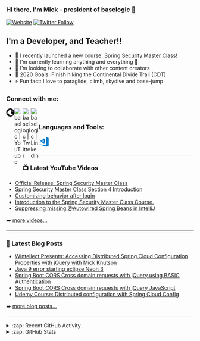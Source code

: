 ### Hi there, I'm Mick - president of [baselogic][website] 👋

[![Website](https://img.shields.io/website?label=baselogic.com&style=for-the-badge&url=https%3A%2F%2Fbaselogic.com)](https://baselogic.com)
[![Twitter Follow](https://img.shields.io/twitter/follow/baselogic?color=1DA1F2&logo=twitter&style=for-the-badge)](https://twitter.com/intent/follow?original_referer=https%3A%2F%2Fgithub.com%2Fbaselogic&screen_name=baselogic)

## I'm a Developer, and Teacher!!

- 🔭 I recently launched a new course: [Spring Security Master Class][course]!
- 🌱 I’m currently learning anything and everything 🤣
- 👯 I’m looking to collaborate with other content creators
- 🥅 2020 Goals: FInish hiking the Continental Divide Trail (CDT)
- ⚡ Fun fact: I love to paraglide, climb, skydive and base-jump


### Connect with me:

[<img align="left" alt="baselogic.com" width="22px" src="https://raw.githubusercontent.com/iconic/open-iconic/master/svg/globe.svg" />][website]

[<img align="left" alt="baselogic | YouTube" width="22px" src="https://cdn.jsdelivr.net/npm/simple-icons@v3/icons/youtube.svg" />][youtube]

[<img align="left" alt="baselogic | Twitter" width="22px" src="https://cdn.jsdelivr.net/npm/simple-icons@v3/icons/twitter.svg" />][twitter]

[<img align="left" alt="baselogic | LinkedIn" width="22px" src="https://cdn.jsdelivr.net/npm/simple-icons@v3/icons/linkedin.svg" />][linkedin]

<br />

### Languages and Tools:

[<img align="left" alt="Spring Framework" width="26px" src="https://raw.githubusercontent.com/github/explore/80688e429a7d4ef2fca1e82350fe8e3517d3494d/topics/visual-studio-code/visual-studio-code.png" />][springbootplaylist]


<br />
<br />

---

### 📺 Latest YouTube Videos

<!-- YOUTUBE:START -->
- [Official Release: Spring Security Master Class](https://www.youtube.com/watch?v=IgKDKUPfR1A)
- [Spring Security Master Class Section 4 Introduction](https://www.youtube.com/watch?v=1EAuxXxchJM)
- [Customizing behavior after login](https://www.youtube.com/watch?v=Q0PR4TUbIvI)
- [Introduction to the Spring Security Master Class Course.](https://www.youtube.com/watch?v=Fp4ZSAZoA7c)
- [Suppressing missing @Autowired Spring Beans in IntelliJ](https://www.youtube.com/watch?v=jVbAcO4ZqFs)
<!-- YOUTUBE:END -->

➡️ [more videos...](https://youtube.com/baselogic)

---

### 📕 Latest Blog Posts

<!-- BLOG-POST-LIST:START -->
- [Wintellect Presents: Accessing Distributed Spring Cloud Configuration Properties with jQuery with Mick Knutson](https://www.baselogic.com/2018/01/10/wintellect-presents-accessing-distributed-spring-cloud-configuration-properties-jquery-mick-knutson/)
- [Java 9 error starting eclipse Neon 3](https://www.baselogic.com/2017/09/18/java-9-error-starting-eclipse-neon-3/)
- [Spring Boot CORS Cross domain requests with jQuery using BASIC Authentication](https://www.baselogic.com/2017/09/18/spring-boot-cors-cross-domain-requests-jquery-using-basic-authentication/)
- [Spring Boot CORS Cross domain requests with jQuery JavaScript](https://www.baselogic.com/2017/09/18/spring-boot-cors-cross-domain-requests-jquery-javascript/)
- [Udemy Course: Distributed configuration with Spring Cloud Config](https://www.baselogic.com/2017/08/30/udemy-course-distributed-configuration-spring-cloud-config/)
<!-- BLOG-POST-LIST:END -->

➡️ [more blog posts...](https://baselogic.com)

---

<details>
  <summary>:zap: Recent GitHub Activity</summary>
  
<!--START_SECTION:activity-->
<!--END_SECTION:activity-->

</details>

<details>
  <summary>:zap: GitHub Stats</summary>

  <img align="left" alt="baselogic's GitHub Stats" src="https://github-readme-stats.baselogic.vercel.app/api?username=baselogic&show_icons=true&hide_border=true" />

</details>

[website]: https://baselogic.com
[course]: https://www.udemy.com/course/spring_security_master_class/
[twitter]: https://twitter.com/baselogic
[youtube]: https://www.youtube.com/c/BASELogic
[linkedin]: https://linkedin.com/in/baselogic

[udemyplaylist]: https://www.youtube.com/watch?v=hKUl8Aajwpk&list=PLiXmt3FGN7oTXbZEynUJsz03MKupCN_9W
[springbootplaylist]: https://www.youtube.com/watch?v=IgKDKUPfR1A&list=PLiXmt3FGN7oRcSbjudV-Ny09uNn00j1CJ




